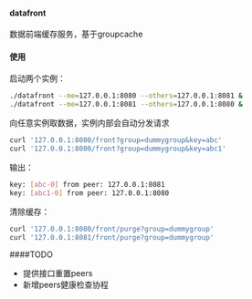 #### datafront
数据前端缓存服务，基于groupcache

#### 使用
启动两个实例：
```bash
./datafront --me=127.0.0.1:8080 --others=127.0.0.1:8081 &
./datafront --me=127.0.0.1:8081 --others=127.0.0.1:8080 &
```
向任意实例取数据，实例内部会自动分发请求
```bash
curl '127.0.0.1:8080/front?group=dummygroup&key=abc'
curl '127.0.0.1:8080/front?group=dummygroup&key=abc1'
```
输出：
```bash
key: [abc-0] from peer: 127.0.0.1:8081
key: [abc1-0] from peer: 127.0.0.1:8080
```
清除缓存：
```bash
curl '127.0.0.1:8080/front/purge?group=dummygroup'
curl '127.0.0.1:8081/front/purge?group=dummygroup'
```

####TODO
* 提供接口重置peers
* 新增peers健康检查协程
